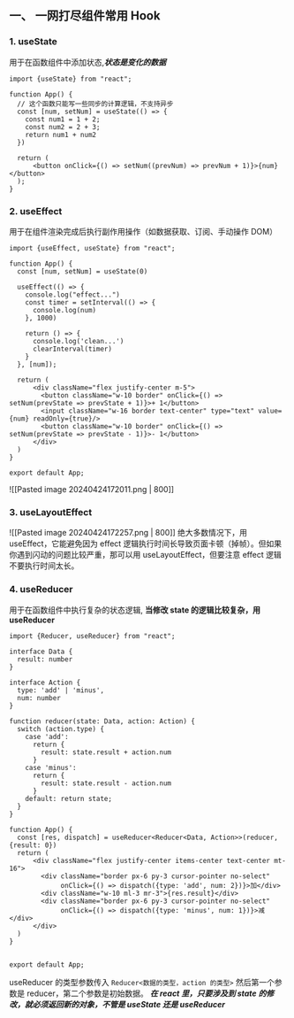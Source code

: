 ## 一、 一网打尽组件常用 Hook
### 1. useState
用于在函数组件中添加状态,***状态是变化的数据***
```tsx
import {useState} from "react";

function App() {
  // 这个函数只能写一些同步的计算逻辑，不支持异步
  const [num, setNum] = useState(() => {
    const num1 = 1 + 2;
    const num2 = 2 + 3;
    return num1 + num2
  })

  return (
      <button onClick={() => setNum((prevNum) => prevNum + 1)}>{num}</button>
  );
}
```
### 2. useEffect
用于在组件渲染完成后执行副作用操作（如数据获取、订阅、手动操作 DOM）
```tsx
import {useEffect, useState} from "react";

function App() {
  const [num, setNum] = useState(0)

  useEffect(() => {
    console.log("effect...")
    const timer = setInterval(() => {
      console.log(num)
    }, 1000)

    return () => {
      console.log('clean...')
      clearInterval(timer)
    }
  }, [num]);

  return (
      <div className="flex justify-center m-5">
        <button className="w-10 border" onClick={() => setNum(prevState => prevState + 1)}>+ 1</button>
        <input className="w-16 border text-center" type="text" value={num} readOnly={true}/>
        <button className="w-10 border" onClick={() => setNum(prevState => prevState - 1)}>- 1</button>
      </div>
  )
}

export default App;
```
![[Pasted image 20240424172011.png | 800]]
### 3. useLayoutEffect
![[Pasted image 20240424172257.png | 800]]
绝大多数情况下，用 useEffect，它能避免因为 effect 逻辑执行时间长导致页面卡顿（掉帧）。但如果你遇到闪动的问题比较严重，那可以用 useLayoutEffect，但要注意 effect 逻辑不要执行时间太长。
### 4. useReducer
用于在函数组件中执行复杂的状态逻辑, **当修改 state 的逻辑比较复杂，用 useReducer**
```tsx
import {Reducer, useReducer} from "react";

interface Data {
  result: number
}

interface Action {
  type: 'add' | 'minus',
  num: number
}

function reducer(state: Data, action: Action) {
  switch (action.type) {
    case 'add':
      return {
        result: state.result + action.num
      }
    case 'minus':
      return {
        result: state.result - action.num
      }
    default: return state;
  }
}

function App() {
  const [res, dispatch] = useReducer<Reducer<Data, Action>>(reducer, {result: 0})
  return (
      <div className="flex justify-center items-center text-center mt-16">
        <div className="border px-6 py-3 cursor-pointer no-select"
             onClick={() => dispatch({type: 'add', num: 2})}>加</div>
        <div className="w-10 ml-3 mr-3">{res.result}</div>
        <div className="border px-6 py-3 cursor-pointer no-select"
             onClick={() => dispatch({type: 'minus', num: 1})}>减</div>
      </div>
  )
}


export default App;
```
useReducer 的类型参数传入 `Reducer<数据的类型，action 的类型>` 然后第一个参数是 reducer，第二个参数是初始数据。
***在 react 里，只要涉及到 state 的修改，就必须返回新的对象，不管是 useState 还是 useReducer***